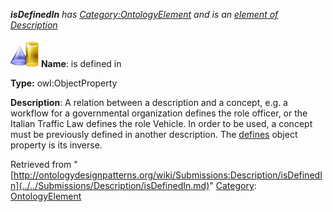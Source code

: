___isDefinedIn__ has [Category:OntologyElement](../../Category/OntologyElement.md "Category:OntologyElement") and is an [element of](../../Property/ElementOf.md "Property:ElementOf") [Description](../../Submissions/Description.md "Submissions:Description")_


  




[![ObjectProperty](../../images/thumb/c/c3/ObjectProperty.gif/45px-ObjectProperty.gif)](../../Image/ObjectProperty.gif.md "ObjectProperty")
__Name__: is defined in 


__Type:__ owl:ObjectProperty 


__Description__: A relation between a description and a concept, e.g. a workflow for a governmental
organization defines the role officer, or the Italian Traffic Law defines the role Vehicle. In order to be
used, a concept must be previously defined in another description. The  [defines](../../Submissions/Description/defines.md "Submissions:Description/defines") object property is its inverse. 





Retrieved from "[http://ontologydesignpatterns.org/wiki/Submissions:Description/isDefinedIn](../../Submissions/Description/isDefinedIn.md)"
 [Category](http://ontologydesignpatterns.org/wiki/Special:Categories "Special:Categories"): [OntologyElement](../../Category/OntologyElement.md "Category:OntologyElement")